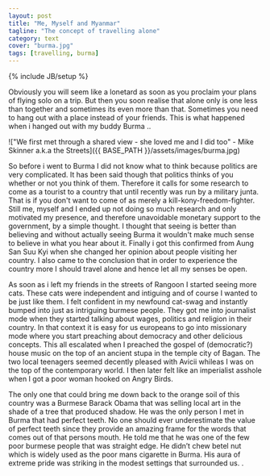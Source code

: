 ```yaml
---
layout: post
title: "Me, Myself and Myanmar"
tagline: "The concept of travelling alone"
category: text
cover: "burma.jpg"
tags: [travelling, burma]
---
```

{% include JB/setup %}


Obviously you will seem like a lonetard as soon as you proclaim your plans of flying solo on a trip. But then you soon realise that alone only is one less than together and sometimes its even more than that. Sometimes you need to hang out with a place instead of your friends. This is what happened when i hanged out with my buddy Burma ..  

!["We first met through a shared view - she loved me and I did too" - Mike Skinner a.k.a the Streets]({{ BASE_PATH }}/assets/images/burma.jpg)

So before i went to Burma I did not know what to think because politics are very complicated. It has been said though that politics thinks of you whether or not you think of them. Therefore it calls for some research to come as a tourist to a country that until recently was run by a military junta. That is if you don't want to come of as merely a kill-kony-freedom-fighter. Still me, myself and I ended up not doing so much research and only motivated my presence, and therefore unavoidable monetary support to the government, by a simple thought. I thought that seeing is better than believing and without actually seeing Burma it wouldn't make much sense to believe in what you hear about it. Finally i got this confirmed from Aung San Suu Kyi when she changed her opinion about people visiting her country. I also came to the conclusion that in order to experience the country more I should travel alone and hence let all my senses be open. 

As soon as i left my friends in the streets of Rangoon I started seeing more cats. These cats were independent and intiguing and of course I wanted to be just like them. I felt confident in my newfound cat-swag and instantly bumped into just as intriguing burmese people. They got me into journalist mode when they started talking about wages, politics and religion in their country. In that context it is easy for us europeans to go into missionary mode where you start preaching about democracy and other delicious concepts. This all escalated when I preached the gospel of (democratic?) house music on the top of an ancient stupa in the temple city of Bagan. The two local teenagers seemed decently pleased with Avicii whileas I was on the top of the contemporary world. I then later felt like an imperialist asshole when I got a poor woman hooked on Angry Birds. 

The only one that could bring me down back to the orange soil of this country was a Burmese Barack Obama that was selling local art in the shade of a tree that produced shadow. He was the only person I met in Burma that had perfect teeth. No one should ever underestimate the value of perfect teeth since they provide an amazing frame for the words that comes out of that persons mouth. He told me that he was one of the few poor burmese people that was straight edge. He didn’t chew betel nut which is widely used as the poor mans cigarette in Burma. His aura of extreme pride was striking in the modest settings that surrounded us. . 
